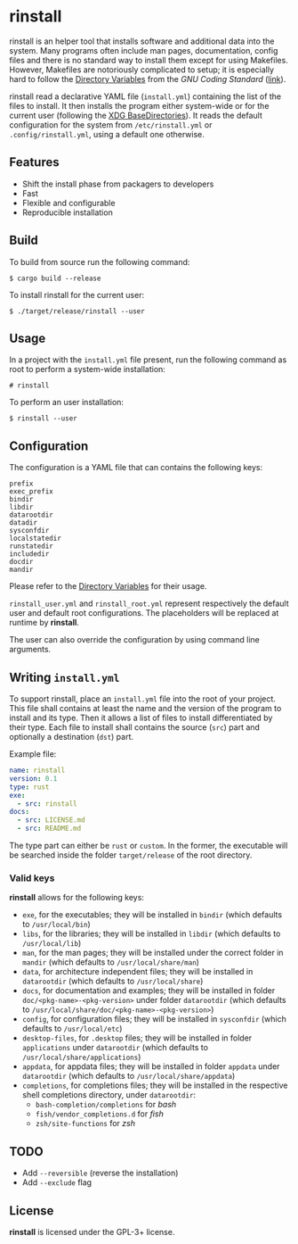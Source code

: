 # rinstall

rinstall is an helper tool that installs software and additional data into the system.
Many programs often include man pages, documentation, config files and there is no standard
way to install them except for using Makefiles. However, Makefiles are notoriously complicated to
setup; it is especially hard to follow the [Directory Variables] from the _GNU Coding
Standard_ ([link][Makefiles Best Practices]).

[Directory Variables]: https://www.gnu.org/prep/standards/html_node/Directory-Variables.html
[Makefiles Best Practices]: https://danyspin97.org/blog/makefiles-best-practices/

rinstall read a declarative YAML file (`install.yml`) containing the list of the files to install.
It then installs the program either system-wide or for the current user (following the
[XDG BaseDirectories]). It reads the default configuration for the system from `/etc/rinstall.yml`
or `.config/rinstall.yml`, using a default one otherwise.

[XDG BaseDirectories]: https://specifications.freedesktop.org/basedir-spec/basedir-spec-latest.html

## Features

- Shift the install phase from packagers to developers
- Fast
- Flexible and configurable
- Reproducible installation

## Build

To build from source run the following command:

```
$ cargo build --release
```

To install rinstall for the current user:

```
$ ./target/release/rinstall --user
```

## Usage

In a project with the `install.yml` file present, run the following command as root to perform a
system-wide installation:

```
# rinstall
```

To perform an user installation:

```
$ rinstall --user
```

## Configuration

The configuration is a YAML file that can contains the following keys:

```
prefix
exec_prefix
bindir
libdir
datarootdir
datadir
sysconfdir
localstatedir
runstatedir
includedir
docdir
mandir
```

Please refer to the [Directory Variables] for their usage.

`rinstall_user.yml` and `rinstall_root.yml` represent respectively the default user and default
root configurations. The placeholders will be replaced at runtime by **rinstall**.

The user can also override the configuration by using command line arguments.

## Writing `install.yml`

To support rinstall, place an `install.yml` file into the root of your project. This file
shall contains at least the name and the version of the program to install and its type. Then it
allows a list of files to install differentiated by their type. Each file to install shall contains
the source (`src`) part and optionally a destination (`dst`) part.

Example file:

```yaml
name: rinstall
version: 0.1
type: rust
exe:
  - src: rinstall
docs:
  - src: LICENSE.md
  - src: README.md
```

The type part can either be `rust` or `custom`. In the former, the executable will be searched
inside the folder `target/release` of the root directory.

### Valid keys

**rinstall** allows for the following keys:

- `exe`, for the executables; they will be installed in `bindir` (which defaults to
  `/usr/local/bin`)
- `libs`, for the libraries; they will be installed in `libdir` (which defaults to `/usr/local/lib`)
- `man`, for the man pages; they will be installed under the correct folder in `mandir`
  (which defaults to `/usr/local/share/man`)
- `data`, for architecture independent files; they will be installed in `datarootdir` (which
  defaults to `/usr/local/share`)
- `docs`, for documentation and examples; they will be installed in folder
  `doc/<pkg-name>-<pkg-version>` under folder `datarootdir` (which defaults to
  `/usr/local/share/doc/<pkg-name>-<pkg-version>`)
- `config`, for configuration files; they will be installed in `sysconfdir` (which defaults to
  `/usr/local/etc`)
- `desktop-files`, for `.desktop` files; they will be installed in folder
  `applications` under `datarootdir` (which defaults to `/usr/local/share/applications`)
- `appdata`, for appdata files; they will be installed in folder
  `appdata` under `datarootdir` (which defaults to `/usr/local/share/appdata`)
- `completions`, for completions files; they will be installed in the respective shell completions
  directory, under `datarootdir`:
  + `bash-completion/completions` for *bash*
  + `fish/vendor_completions.d` for *fish*
  + `zsh/site-functions` for *zsh*

## TODO

- Add `--reversible` (reverse the installation)
- Add `--exclude` flag

## License

**rinstall** is licensed under the GPL-3+ license.

